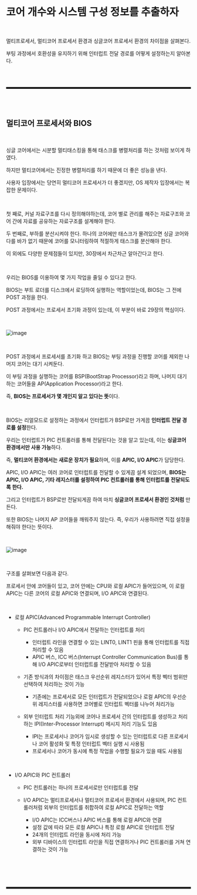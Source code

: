 # 코어 개수와 시스템 구성 정보를 추출하자

<br>

멀티프로세서, 멀티코어 프로세서 환경과 싱글코어 프로세서 환경의 차이점을 살펴본다.

부팅 과정에서 호환성을 유지하기 위해 인터럽트 전달 경로를 어떻게 설정하는지 알아본다.

<br><br>
<hr style="border: 2px solid;">
<br><br>

## 멀티코어 프로세서와 BIOS

<br>

싱글 코어에서는 시분할 멀티태스킹을 통해 태스크를 병렬처리를 하는 것처럼 보이게 하였다.

하지만 멀티코어에서는 진정한 병렬처리를 하기 때문에 더 좋은 성능을 낸다.

사용자 입장에서는 당연히 멀티코어 프로세서가 더 좋겠지만, OS 제작자 입장에서는 복잡한 문제이다.

<br>

첫 째로, 커널 자료구조를 다시 정의해야하는데, 코어 별로 관리를 해주는 자료구조와 코어 간에 자료를 공유하는 자료구조를 설계해야 한다.

두 번째로, 부하를 분산시켜야 한다. 하나의 코어에만 태스크가 몰려있으면 싱글 코어와 다를 바가 없기 때문에 코어를 모니터링하여 적절하게 태스크를 분산해야 한다.

이 외에도 다양한 문제점들이 있지만, 30장에서 차근차근 알아간다고 한다.

<br>

우리는 BIOS를 이용하여 몇 가지 작업을 줄일 수 있다고 한다.

BIOS는 부트 로더를 디스크에서 로딩하여 실행하는 역할이었는데, BIOS는 그 전에 POST 과정을 한다.

POST 과정에서는 프로세서 초기화 과정이 있는데, 이 부분이 바로 29장의 핵심이다.

<br>

![image](https://user-images.githubusercontent.com/52172169/205571235-71a7f631-c678-4987-a0cc-6c5b817e0dcb.png)

<br>

POST 과정에서 프로세서를 초기화 하고 BIOS는 부팅 과정을 진행할 코어를 제외한 나머지 코어는 대기 시켜둔다.

이 부팅 과정을 실행하는 코어를 BSP(BootStrap Processor)라고 하며, 나머지 대기하는 코어들을 AP(Application Processor)라고 한다.

즉, **BIOS는 프로세서가 몇 개인지 알고 있다는 뜻**이다.

<br>

BIOS는 리얼모드로 설정하는 과정에서 인터럽트가 BSP로만 가게끔 **인터럽트 전달 경로를 설정**한다.

우리는 인터럽트가 PIC 컨트롤러를 통해 전달된다는 것을 알고 있는데, 이는 **싱글코어 환경에서만 사용 가능**하다.

즉, **멀티코어 환경에서는 새로운 장치가 필요**하며, 이를 **APIC, I/O APIC**가 담당한다.

APIC, I/O APIC는 여러 코어로 인터럽트를 전달할 수 있게끔 설계 되었으며, **BIOS는 APIC, I/O APIC, 기타 레지스터를 설정하여 PIC 컨트롤러를 통해 인터럽트를 전달되도록 한다.**

그리고 인터럽트가 BSP로만 전달되게끔 하여 마치 **싱글코어 프로세서 환경인 것처럼** 만든다.

또한 BIOS는 나머지 AP 코어들을 깨워주지 않는다. 즉, 우리가 사용하려면 직접 설정을 해줘야 한다는 뜻이다.

<br>

![image](https://user-images.githubusercontent.com/52172169/205576431-f452dd87-0606-4702-878a-b07a94cf28a6.png)

<br>

구조를 살펴보면 다음과 같다.

프로세서 안에 코어들이 있고, 코어 안에는 CPU와 로컬 APIC가 들어있으며, 이 로컬 APIC는 다른 코어의 로컬 APIC와 연결되며, I/O APIC와 연결된다.

<br>

+ 로컬 APIC(Advanced Programmable Interrupt Controller)
  + PIC 컨트롤러나 I/O APIC에서 전달하는 인터럽트를 처리
    + 인터럽트 라인을 연결할 수 있는 LINT0, LINT1 핀을 통해 인터럽트를 직접 처리할 수 있음 
    + APIC 버스, ICC 버스(Interrupt Controller Communication Bus)를 통해 I/O APIC로부터 인터럽트를 전달받아 처리할 수 있음
  
  + 기존 방식과의 차이점은 태스크 우선순위 레지스터가 있어서 특정 벡터 범위만 선택하여 처리하는 것이 가능
    + 기존에는 프로세서로 모든 인터럽트가 전달되었으나 로컬 APIC의 우선순위 레지스터를 사용하면 코어별로 인터럽트 벡터를 나누어 처리가능
  
  + 외부 인터럽트 처리 기능외에 코어나 프로세서 간의 인터럽트를 생성하고 처리하는 IPI(Inter-Processor Interrupt) 메시지 처리 기능도 있음
    + IPI는 프로세서나 코어가 임시로 생성할 수 있는 인터럽트로 다른 프로세서나 코어 활성화 및 특정 인터럽트 벡터 실행 시 사용됨
    + 프로세서나 코어가 동시에 특정 작업을 수행할 필요가 있을 때도 사용됨   

<br>

+ I/O APIC와 PIC 컨트롤러
  + PIC 컨트롤러는 하나의 프로세서로만 인터럽트를 전달
  
  + I/O APIC는 멀티프로세서나 멀티코어 프로세서 환경에서 사용되며, PIC 컨트롤러처럼 외부의 인터럽트를 취합하여 로컬 APIC로 전달하는 역할
    + I/O APIC는 ICC버스나 APIC 버스를 통해 로컬 APIC와 연결
    + 설정 값에 따라 모든 로컬 APIC나 특정 로컬 APIC로 인터럽트 전달
    + 24개의 인터럽트 라인을 동시에 처리 가능
    + 외부 디바이스의 인터럽트 라인을 직접 연결하거나 PIC 컨트롤러를 거쳐 연결하는 것이 가능

<br>


<br><br>
<hr style="border: 2px solid;">
<br><br>
